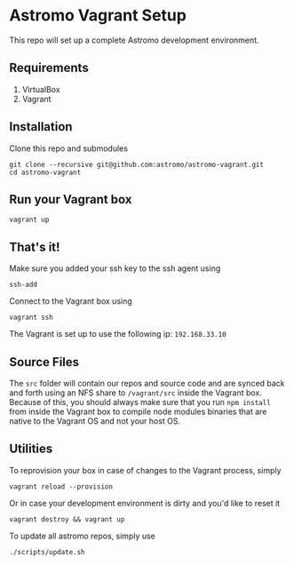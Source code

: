 # Astromo Vagrant Setup

This repo will set up a complete Astromo development environment.

## Requirements

1. VirtualBox
2. Vagrant

## Installation
Clone this repo and submodules

```
git clone --recursive git@github.com:astromo/astromo-vagrant.git
cd astromo-vagrant
```

## Run your Vagrant box

`vagrant up`

## That's it!

Make sure you added your ssh key to the ssh agent using

`ssh-add`

Connect to the Vagrant box using

`vagrant ssh`

The Vagrant is set up to use the following ip: `192.168.33.10`

## Source Files
The `src` folder will contain our repos and source code and are synced back and forth using an NFS share to `/vagrant/src` inside the Vagrant box.
Because of this, you should always make sure that you run `npm install` from inside the Vagrant box to compile node modules binaries that are native to the Vagrant OS and not your host OS.

## Utilities

To reprovision your box in case of changes to the Vagrant process, simply

```
vagrant reload --provision
```

Or in case your development environment is dirty and you'd like to reset it

```
vagrant destroy && vagrant up
```

To update all astromo repos, simply use

```
./scripts/update.sh
```
